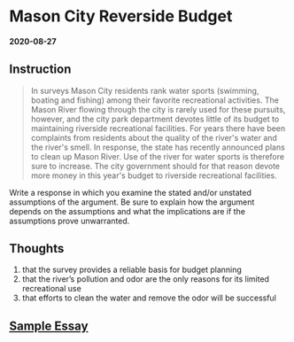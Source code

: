 # Mason City Reverside Budget

#### 2020-08-27

## Instruction

> In surveys Mason City residents rank water sports (swimming, boating and fishing) among their favorite recreational activities. The Mason River flowing through the city is rarely used for these pursuits, however, and the city park department devotes little of its budget to maintaining riverside recreational facilities. For years there have been complaints from residents about the quality of the river's water and the river's smell. In response, the state has recently announced plans to clean up Mason River. Use of the river for water sports is therefore sure to increase. The city government should for that reason devote more money in this year's budget to riverside recreational facilities.

Write a response in which you examine the stated and/or unstated assumptions of the argument. Be sure to explain how the argument depends on the assumptions and what the implications are if the assumptions prove unwarranted.

## Thoughts

1. that the survey provides a reliable basis for budget planning
2. that the river’s pollution and odor are the only reasons for its limited recreational use
3. that efforts to clean the water and remove the odor will be successful

## [Sample Essay](https://www.ets.org/gre/revised_general/prepare/analytical_writing/argument/sample_responses)
